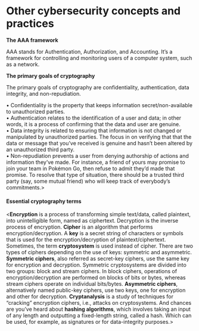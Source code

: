 # Other cybersecurity concepts and practices

**The AAA framework**&#x20;

AAA stands for Authentication, Authorization, and Accounting. It’s a framework for controlling and monitoring users of a computer system, such as a network.

**The primary goals of cryptography**

The primary goals of cryptography are confidentiality, authentication, data integrity, and non-repudiation.

• Confidentiality is the property that keeps information secret/non-available to unauthorized parties. \
• Authentication relates to the identification of a user and data; in other words, it is a process of confirming that the data and user are genuine. \
• Data integrity is related to ensuring that information is not changed or manipulated by unauthorized parties. The focus in on verifying that that the data or message that you’ve received is genuine and hasn’t been altered by an unauthorized third party.\
• Non-repudiation prevents a user from denying authorship of actions and information they’ve made. For instance, a friend of yours may promise to join your team in Pokémon Go, then refuse to admit they’d made that promise. To resolve that type of situation, there should be a trusted third party (say, some mutual friend) who will keep track of everybody’s commitments.>

#### Essential cryptography terms&#x20;

<**Encryption** is a process of transforming simple text/data, called plaintext, into unintelligible form, named as ciphertext. Decryption is the inverse process of encryption. **Cipher** is an algorithm that performs encryption/decryption. A **key** is a secret string of characters or symbols that is used for the encryption/decryption of plaintext/ciphertext. Sometimes, the term **cryptosystem** is used instead of cipher. There are two types of ciphers depending on the use of keys: symmetric and asymmetric.\
**Symmetric ciphers**, also referred as secret-key ciphers, use the same key for encryption and decryption. Symmetric cryptosystems are divided into two groups: block and stream ciphers. In block ciphers, operations of encryption/decryption are performed on blocks of bits or bytes, whereas stream ciphers operate on individual bits/bytes. **Asymmetric ciphers**, alternatively named public-key ciphers, use two keys, one for encryption and other for decryption. **Cryptanalysis** is a study of techniques for “cracking” encryption ciphers, i.e., attacks on cryptosystems. And chances are you’ve heard about **hashing algorithms**, which involves taking an input of any length and outputting a fixed-length string, called a hash. Which can be used, for example, as signatures or for data-integrity purposes.>
